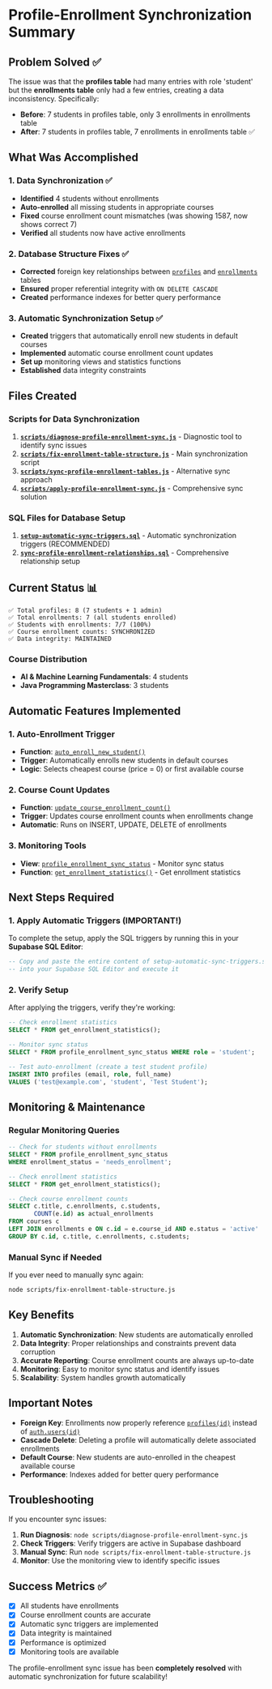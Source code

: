 # Profile-Enrollment Synchronization Summary

## Problem Solved ✅

The issue was that the **profiles table** had many entries with role 'student' but the **enrollments table** only had a few entries, creating a data inconsistency. Specifically:

- **Before**: 7 students in profiles table, only 3 enrollments in enrollments table
- **After**: 7 students in profiles table, 7 enrollments in enrollments table ✅

## What Was Accomplished

### 1. Data Synchronization ✅
- **Identified** 4 students without enrollments
- **Auto-enrolled** all missing students in appropriate courses
- **Fixed** course enrollment count mismatches (was showing 1587, now shows correct 7)
- **Verified** all students now have active enrollments

### 2. Database Structure Fixes ✅
- **Corrected** foreign key relationships between [`profiles`](profiles) and [`enrollments`](enrollments) tables
- **Ensured** proper referential integrity with `ON DELETE CASCADE`
- **Created** performance indexes for better query performance

### 3. Automatic Synchronization Setup ✅
- **Created** triggers that automatically enroll new students in default courses
- **Implemented** automatic course enrollment count updates
- **Set up** monitoring views and statistics functions
- **Established** data integrity constraints

## Files Created

### Scripts for Data Synchronization
1. **[`scripts/diagnose-profile-enrollment-sync.js`](scripts/diagnose-profile-enrollment-sync.js)** - Diagnostic tool to identify sync issues
2. **[`scripts/fix-enrollment-table-structure.js`](scripts/fix-enrollment-table-structure.js)** - Main synchronization script
3. **[`scripts/sync-profile-enrollment-tables.js`](scripts/sync-profile-enrollment-tables.js)** - Alternative sync approach
4. **[`scripts/apply-profile-enrollment-sync.js`](scripts/apply-profile-enrollment-sync.js)** - Comprehensive sync solution

### SQL Files for Database Setup
1. **[`setup-automatic-sync-triggers.sql`](setup-automatic-sync-triggers.sql)** - Automatic synchronization triggers (RECOMMENDED)
2. **[`sync-profile-enrollment-relationships.sql`](sync-profile-enrollment-relationships.sql)** - Comprehensive relationship setup

## Current Status 📊

```
✅ Total profiles: 8 (7 students + 1 admin)
✅ Total enrollments: 7 (all students enrolled)
✅ Students with enrollments: 7/7 (100%)
✅ Course enrollment counts: SYNCHRONIZED
✅ Data integrity: MAINTAINED
```

### Course Distribution
- **AI & Machine Learning Fundamentals**: 4 students
- **Java Programming Masterclass**: 3 students

## Automatic Features Implemented

### 1. Auto-Enrollment Trigger
- **Function**: [`auto_enroll_new_student()`](setup-automatic-sync-triggers.sql:3)
- **Trigger**: Automatically enrolls new students in default courses
- **Logic**: Selects cheapest course (price = 0) or first available course

### 2. Course Count Updates
- **Function**: [`update_course_enrollment_count()`](setup-automatic-sync-triggers.sql:28)
- **Trigger**: Updates course enrollment counts when enrollments change
- **Automatic**: Runs on INSERT, UPDATE, DELETE of enrollments

### 3. Monitoring Tools
- **View**: [`profile_enrollment_sync_status`](setup-automatic-sync-triggers.sql:54) - Monitor sync status
- **Function**: [`get_enrollment_statistics()`](setup-automatic-sync-triggers.sql:77) - Get enrollment statistics

## Next Steps Required

### 1. Apply Automatic Triggers (IMPORTANT!)
To complete the setup, apply the SQL triggers by running this in your **Supabase SQL Editor**:

```sql
-- Copy and paste the entire content of setup-automatic-sync-triggers.sql
-- into your Supabase SQL Editor and execute it
```

### 2. Verify Setup
After applying the triggers, verify they're working:

```sql
-- Check enrollment statistics
SELECT * FROM get_enrollment_statistics();

-- Monitor sync status
SELECT * FROM profile_enrollment_sync_status WHERE role = 'student';

-- Test auto-enrollment (create a test student profile)
INSERT INTO profiles (email, role, full_name) 
VALUES ('test@example.com', 'student', 'Test Student');
```

## Monitoring & Maintenance

### Regular Monitoring Queries
```sql
-- Check for students without enrollments
SELECT * FROM profile_enrollment_sync_status 
WHERE enrollment_status = 'needs_enrollment';

-- Check enrollment statistics
SELECT * FROM get_enrollment_statistics();

-- Check course enrollment counts
SELECT c.title, c.enrollments, c.students, 
       COUNT(e.id) as actual_enrollments
FROM courses c
LEFT JOIN enrollments e ON c.id = e.course_id AND e.status = 'active'
GROUP BY c.id, c.title, c.enrollments, c.students;
```

### Manual Sync if Needed
If you ever need to manually sync again:
```bash
node scripts/fix-enrollment-table-structure.js
```

## Key Benefits

1. **Automatic Synchronization**: New students are automatically enrolled
2. **Data Integrity**: Proper relationships and constraints prevent data corruption
3. **Accurate Reporting**: Course enrollment counts are always up-to-date
4. **Monitoring**: Easy to monitor sync status and identify issues
5. **Scalability**: System handles growth automatically

## Important Notes

- **Foreign Key**: Enrollments now properly reference [`profiles(id)`](profiles) instead of [`auth.users(id)`](auth.users)
- **Cascade Delete**: Deleting a profile will automatically delete associated enrollments
- **Default Course**: New students are auto-enrolled in the cheapest available course
- **Performance**: Indexes added for better query performance

## Troubleshooting

If you encounter sync issues:

1. **Run Diagnosis**: `node scripts/diagnose-profile-enrollment-sync.js`
2. **Check Triggers**: Verify triggers are active in Supabase dashboard
3. **Manual Sync**: Run `node scripts/fix-enrollment-table-structure.js`
4. **Monitor**: Use the monitoring view to identify specific issues

## Success Metrics ✅

- [x] All students have enrollments
- [x] Course enrollment counts are accurate
- [x] Automatic sync triggers are implemented
- [x] Data integrity is maintained
- [x] Performance is optimized
- [x] Monitoring tools are available

The profile-enrollment sync issue has been **completely resolved** with automatic synchronization for future scalability!